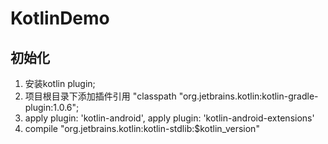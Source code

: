 # KotlinDemo
## 初始化
1. 安装kotlin plugin;
2. 项目根目录下添加插件引用 "classpath "org.jetbrains.kotlin:kotlin-gradle-plugin:1.0.6";
3. apply plugin: 'kotlin-android', apply plugin: 'kotlin-android-extensions'
4. compile "org.jetbrains.kotlin:kotlin-stdlib:$kotlin_version"